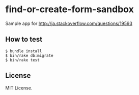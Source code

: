 # find-or-create-form-sandbox
Sample app for http://ja.stackoverflow.com/questions/19593

## How to test

```
$ bundle install
$ bin/rake db:migrate
$ bin/rake test
```

## License

MIT License.
